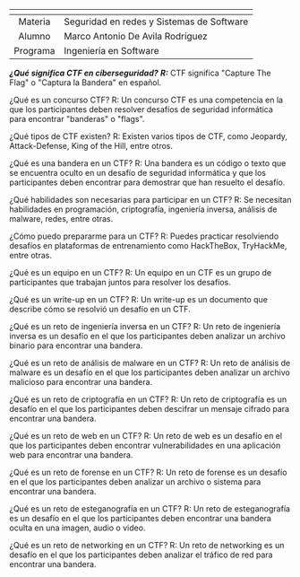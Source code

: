 |<!-- -->|<!-- -->|
|:----------:|----------|
| Materia | Seguridad en redes y Sistemas de Software|
| Alumno  | Marco Antonio De Avila Rodríguez|
| Programa  | Ingeniería en Software|

***¿Qué significa CTF en ciberseguridad?*** 
***R:*** CTF significa "Capture The Flag" o "Captura la Bandera" en español.

¿Qué es un concurso CTF? 
R: Un concurso CTF es una competencia en la que los participantes deben resolver desafíos de seguridad informática para encontrar "banderas" o "flags".

¿Qué tipos de CTF existen? 
R: Existen varios tipos de CTF, como Jeopardy, Attack-Defense, King of the Hill, entre otros.

¿Qué es una bandera en un CTF? 
R: Una bandera es un código o texto que se encuentra oculto en un desafío de seguridad informática y que los participantes deben encontrar para demostrar que han resuelto el desafío.

¿Qué habilidades son necesarias para participar en un CTF?
R: Se necesitan habilidades en programación, criptografía, ingeniería inversa, análisis de malware, redes, entre otras.

¿Cómo puedo prepararme para un CTF? 
R: Puedes practicar resolviendo desafíos en plataformas de entrenamiento como HackTheBox, TryHackMe, entre otras.

¿Qué es un equipo en un CTF?
R: Un equipo en un CTF es un grupo de participantes que trabajan juntos para resolver los desafíos.

¿Qué es un write-up en un CTF? 
R: Un write-up es un documento que describe cómo se resolvió un desafío en un CTF.

¿Qué es un reto de ingeniería inversa en un CTF?
R: Un reto de ingeniería inversa es un desafío en el que los participantes deben analizar un archivo binario para encontrar una bandera.

¿Qué es un reto de análisis de malware en un CTF? 
R: Un reto de análisis de malware es un desafío en el que los participantes deben analizar un archivo malicioso para encontrar una bandera.

¿Qué es un reto de criptografía en un CTF? 
R: Un reto de criptografía es un desafío en el que los participantes deben descifrar un mensaje cifrado para encontrar una bandera.

¿Qué es un reto de web en un CTF?
R: Un reto de web es un desafío en el que los participantes deben encontrar vulnerabilidades en una aplicación web para encontrar una bandera.

¿Qué es un reto de forense en un CTF? 
R: Un reto de forense es un desafío en el que los participantes deben analizar un archivo o sistema para encontrar una bandera.

¿Qué es un reto de esteganografía en un CTF?
R: Un reto de esteganografía es un desafío en el que los participantes deben encontrar una bandera oculta en una imagen, audio o video.

¿Qué es un reto de networking en un CTF? 
R: Un reto de networking es un desafío en el que los participantes deben analizar el tráfico de red para encontrar una bandera.

